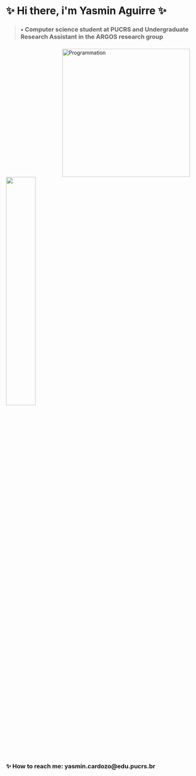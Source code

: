 <!--
**4gu1rr3/4gu1rr3** is a ✨ _special_ ✨ repository because its `README.md` (this file) appears on your GitHub profile.

Here are some ideas to get you started:

- 🔭 I’m currently working on ...
- 🌱 I’m currently learning ...
- 👯 I’m looking to collaborate on ...
- 🤔 I’m looking for help with ...
- 💬 Ask me about ...
- 📫 How to reach me: ...
- 😄 Pronouns: ...
- ⚡ Fun fact: ...
-->
# ✨ Hi there, i'm Yasmin Aguirre ✨
> <h3> • Computer science student at PUCRS and Undergraduate Research Assistant in the ARGOS research group<h3>

<img align="right" src="https://github.com/4gu1rr3/4gu1rr3/assets/50997939/cb87018b-5c09-488f-bd64-99fdf2e607c3" alt="Programmation" width="350"/>

<div align= "left">
    <img width= "40%"src="https://github-readme-stats.vercel.app/api/top-langs?username=4gu1rr3&hide_title=false&layout=compact&card_width=320&langs_count=12&theme=onedark&hide_border=true&order=2"/>
</div>
<br>
<h3>✨ How to reach me: yasmin.cardozo@edu.pucrs.br</h3>

